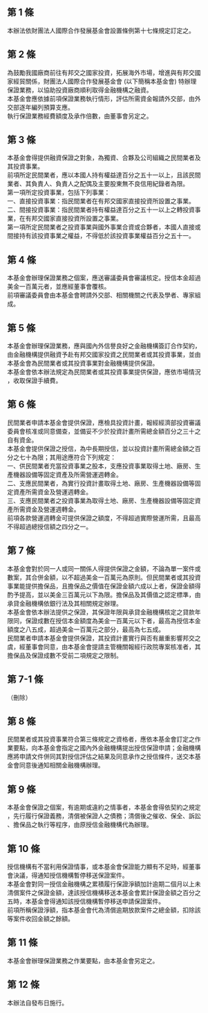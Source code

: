 第 1 條
-------
本辦法依財團法人國際合作發展基金會設置條例第十七條規定訂定之。

第 2 條
-------
為鼓勵我國廠商前往有邦交之國家投資，拓展海外市場，增進與有邦交國  
家經貿關係，財團法人國際合作發展基金會 (以下簡稱本基金會) 特辦理  
保證業務，以協助投資廠商順利取得金融機構之融資。  
本基金會應依據前項保證業務執行情形，評估所需資金報請外交部，由外  
交部逐年編列預算支應。  
執行保證業務經費額度及承作倍數，由董事會另定之。

第 3 條
-------
本基金會得提供融資保證之對象，為獨資、合夥及公司組織之民間業者及   
其投資事業。                                                       
前項所定民間業者，應以本國人持有權益達百分之五十一以上，且該民間   
業者、其負責人、負責人之配偶及主要股東無不良信用紀錄者為限。       
第一項所定投資事業，包括下列事業：                                 
一、直接投資事業：指民間業者在有邦交國家直接投資所設置之事業。     
二、間接投資事業：指民間業者持有權益達百分之五十一以上之轉投資事   
    業，在有邦交國家直接投資所設置之事業。                         
第一項所定民間業者之投資事業與國外事業合資或合夥者，本國人直接或   
間接持有該投資事業之權益，不得低於該投資事業權益百分之五十一。

第 4 條
-------
本基金會辦理保證業務之個案，應送審議委員會審議核定。授信本金超過  
美金一百萬元者，並應經董事會覆核。  
前項審議委員會由本基金會聘請外交部、相關機關之代表及學者、專家組  
成。

第 5 條
-------
本基金會辦理保證業務，應與國內外信譽良好之金融機構簽訂合作契約，  
由金融機構提供融資予赴有邦交國家投資之民間業者或其投資事業，並由  
本基金會為民間業者或其投資事業對金融機構提供保證。  
本基金會依本辦法規定為民間業者或其投資事業提供保證，應依市場情況  
，收取保證手續費。

第 6 條
-------
民間業者申請本基金會提供保證，應檢具投資計畫，報經經濟部投資審議  
委員會核准或同意備查，並備妥不少於投資計畫所需總金額百分之三十之  
自有資金。                                                        
本基金會提供保證之授信，為中長期授信，並以投資計畫所需總金額之百  
分之七十為限；其用途應符合下列規定：                              
一、供民間業者充當投資事業之股本，支應投資事業取得土地、廠房、生  
    產機器設備等固定資產及所需營運週轉金。                        
二、支應民間業者，為實行投資計畫取得土地、廠房、生產機器設備等固  
    定資產所需資金及營運週轉金。                                  
三、支應民間業者之投資事業為取得土地、廠房、生產機器設備等固定資  
    產所需資金及營運週轉金。                                      
前項各款營運週轉金可提供保證之額度，不得超過實際營運所需，且最高  
不得超過總授信額之四分之一。

第 7 條
-------
本基金會對於同一人或同一關係人得提供保證之金額，不論為單一案件或  
數案，其合併金額，以不超過美金一百萬元為原則。但民間業者或其投資  
事業能提供擔保品，且擔保品之價值在保證金額六成以上者，保證金額得  
酌予提高，並以美金三百萬元以下為限。擔保品及其價值之認定標準，由  
承貸金融機構依銀行法及其相關規定辦理。  
本基金會依本辦法提供之保證，其保證年限與承貸金融機構核定之貸款年  
限同，保證成數在授信本金額度為美金一百萬元以下者，最高為授信本金  
額度之八五成，超過美金一百萬元之部分，最高為七五成。  
民間業者申請本基金會提供保證，其投資計畫實行與否有嚴重影響邦交之  
虞，經董事會同意，由本基金會提請主管機關報經行政院專案核准者，其  
擔保品及保證成數不受前二項規定之限制。

第 7-1 條
---------
（刪除）

第 8 條
-------
民間業者或其投資事業符合第三條規定之資格者，應依本基金會訂定之作  
業要點，向本基金會指定之國內外金融機構提出授信保證申請；金融機構  
應將申請文件併同其對授信評估之結果及同意承作之授信條件，送交本基  
金會同意後通知相關金融機構辦理。

第 9 條
-------
本基金會保證之個案，有逾期或違約之情事者，本基金會得依契約之規定  
，先行履行保證義務，清償被保證人之債務；清償後之催收、保全、訴訟  
、擔保品之執行等程序，由原授信金融機構代為辦理。

第 10 條
--------
授信機構有不當利用保證情事，或本基金會保證能力顯有不足時，經董事  
會決議，得通知授信機構暫停移送保證案件。  
本基金會對同一授信金融機構之累積履行保證淨額加計逾期二個月以上未  
清償案件之保證金額，達該授信機構移送本基金會累計保證金額之百分之  
五時，本基金會得通知該授信機構暫停移送申請保證案件。  
前項所稱保證淨額，指本基金會代為清償逾期放款案件之總金額，扣除該  
等案件收回金額之餘額。

第 11 條
--------
本基金會辦理保證業務之作業要點，由本基金會另定之。

第 12 條
--------
本辦法自發布日施行。

